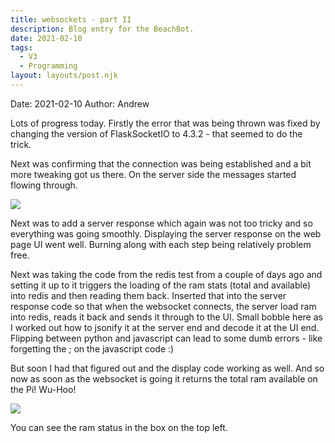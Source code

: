 ```yaml
---
title: websockets - part II
description: Blog entry for the BeachBot.
date: 2021-02-10
tags:
  - V3
  - Programming
layout: layouts/post.njk
---
```

Date: 2021-02-10
Author: Andrew

Lots of progress today. Firstly the error that was being thrown was fixed by changing the version of FlaskSocketIO to 4.3.2 - that seemed to do the trick.

Next was confirming that the connection was being established and a bit more tweaking got us there. On the server side the messages started flowing through.

<img src="{{ '/img/2021-02-10_websocket_connected.png' | url }}"/>

Next was to add a server response which again was not too tricky and so everything was going smoothly. Displaying the server response on the web page UI went well. Burning along with each step being relatively problem free.

Next was taking the code from the redis test from a couple of days ago and setting it up to it triggers the loading of the ram stats (total and available) into redis and then reading them back. Inserted that into the server response code so that when the websocket connects, the server load ram into redis, reads it back and sends it through to the UI. Small bobble here as I worked out how to jsonify it at the server end and decode it at the UI end. Flipping between python and javascript can lead to some dumb errors - like forgetting the ; on the javascript code :)

But soon I had that figured out and the display code working as well. And so now as soon as the websocket is going it returns the total ram available on the Pi! Wu-Hoo!

<img src="{{ '/img/2021-02-10_pi_ram_displayed.png' | url }}"/>

You can see the ram status in the box on the top left.
